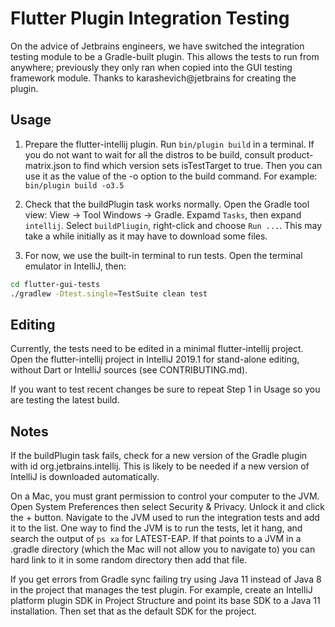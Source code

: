 # Flutter Plugin Integration Testing

On the advice of Jetbrains engineers, we have switched the integration testing module to be
a Gradle-built plugin. This allows the tests to run from anywhere; previously they only ran
when copied into the GUI testing framework module. Thanks to karashevich@jetbrains for
creating the plugin.

## Usage

1. Prepare the flutter-intellij plugin. Run `bin/plugin build` in a terminal. If you do not
want to wait for all the distros to be build, consult product-matrix.json to find which version
sets isTestTarget to true. Then you can use it as the value of the -o option to the build command.
For example: `bin/plugin build -o3.5`

2. Check that the buildPlugin task works normally. Open the Gradle
tool view: View -> Tool Windows -> Gradle. Expamd `Tasks`, then expand `intellij`.
Select `buildPliugin`, right-click and choose `Run ...`. This may take a while initially
as it may have to download some files.

3. For now, we use the built-in terminal to run tests. Open the terminal emulator in IntelliJ, then:
```bash
cd flutter-gui-tests
./gradlew -Dtest.single=TestSuite clean test
```

## Editing

Currently, the tests need to be edited in a minimal flutter-intellij project. Open the flutter-intellij
project in IntelliJ 2019.1 for stand-alone editing, without Dart or IntelliJ sources (see CONTRIBUTING.md).

If you want to test recent changes be sure to repeat Step 1 in Usage so you are testing the latest build.

## Notes

If the buildPlugin task fails, check for a new version of the Gradle plugin with id org.jetbrains.intellij.
This is likely to be needed if a new version of IntelliJ is downloaded automatically.

On a Mac, you must grant permission to control your computer to the JVM. Open System Preferences then select
Security & Privacy. Unlock it and click the + button. Navigate to the JVM used to run the integration tests
and add it to the list. One way to find the JVM is to run the tests, let it hang, and search the output of
`ps xa` for LATEST-EAP. If that points to a JVM in a .gradle directory (which the Mac will not allow you to
navigate to) you can hard link to it in some random directory then add that file.

If you get errors from Gradle sync failing try using Java 11 instead of Java 8 in the project that manages
the test plugin. For example, create an IntelliJ platform plugin SDK in Project Structure and point its base
SDK to a Java 11 installation. Then set that as the default SDK for the project.